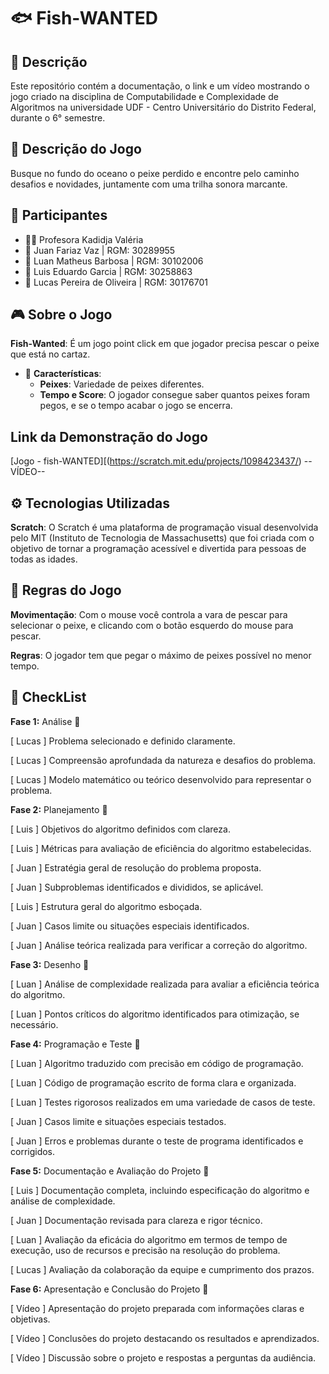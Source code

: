 # 🐟 Fish-WANTED

## 📜 Descrição
Este repositório contém a documentação, o link e um vídeo mostrando o jogo criado na disciplina de Computabilidade e Complexidade de Algoritmos na universidade UDF - Centro Universitário do Distrito Federal, durante o 6° semestre.

## 📃 Descrição do Jogo
Busque no fundo do oceano o peixe perdido e encontre pelo caminho desafios e novidades, juntamente com uma trilha sonora marcante.

## 👥 Participantes
- 👩‍🏫 Profesora Kadidja Valéria
- 👤 Juan Fariaz Vaz | RGM: 30289955
- 👤 Luan Matheus Barbosa | RGM: 30102006
- 👤 Luis Eduardo Garcia | RGM: 30258863
- 👤 Lucas Pereira de Oliveira | RGM: 30176701

## 🎮 Sobre o Jogo
 **Fish-Wanted**: É um jogo point click em que jogador precisa pescar o peixe que está no cartaz.
 
- 🔑 **Características**:
    - **Peixes**: Variedade de peixes diferentes.
    - **Tempo e Score**: O jogador consegue saber quantos peixes foram pegos, e se o tempo acabar o jogo se encerra.

## Link da Demonstração do Jogo
[Jogo - fish-WANTED][(https://scratch.mit.edu/projects/1098423437/)
--VÍDEO--

## ⚙️ Tecnologias Utilizadas
 **Scratch**: O Scratch é uma plataforma de programação visual desenvolvida pelo MIT (Instituto de Tecnologia de Massachusetts) que foi criada com o objetivo de tornar a programação acessível e divertida para pessoas de todas as idades.

## 🧠 Regras do Jogo
 **Movimentação**: Com o mouse você controla a vara de pescar para selecionar o peixe, e clicando com o botão esquerdo do mouse para pescar.
 
 **Regras**: O jogador tem que pegar o máximo de peixes possível no menor tempo.

## 📝 CheckList
**Fase 1:** Análise 🐠

[ Lucas ] Problema selecionado e definido claramente.
  
[ Lucas ]  Compreensão aprofundada da natureza e desafios do problema.
  
[ Lucas ]  Modelo matemático ou teórico desenvolvido para representar o problema.
  
**Fase 2:** Planejamento 🐡

[ Luis ] Objetivos do algoritmo definidos com clareza.
   
[ Luis ] Métricas para avaliação de eficiência do algoritmo estabelecidas.
   
[ Juan ] Estratégia geral de resolução do problema proposta.
   
[ Juan ] Subproblemas identificados e divididos, se aplicável.
   
[ Luis ] Estrutura geral do algoritmo esboçada.
   
[ Juan ] Casos limite ou situações especiais identificados.
   
[ Juan ] Análise teórica realizada para verificar a correção do algoritmo.
 
**Fase 3:** Desenho 🦐

[ Luan ] Análise de complexidade realizada para avaliar a eficiência teórica do algoritmo.
   
[ Luan ] Pontos críticos do algoritmo identificados para otimização, se necessário.
   
**Fase 4:** Programação e Teste 🦑

[ Luan ] Algoritmo traduzido com precisão em código de programação.
  
[ Luan ] Código de programação escrito de forma clara e organizada.
  
[ Luan ]  Testes rigorosos realizados em uma variedade de casos de teste.
  
[ Juan ] Casos limite e situações especiais testados.
  
[ Juan ] Erros e problemas durante o teste de programa identificados e corrigidos.
  
**Fase 5:** Documentação e Avaliação do Projeto 🐙

[ Luis ] Documentação completa, incluindo especificação do algoritmo e análise de complexidade.
   
[ Juan ] Documentação revisada para clareza e rigor técnico.
   
[ Luan ] Avaliação da eficácia do algoritmo em termos de tempo de execução, uso de recursos e precisão na resolução do problema.
   
[ Lucas ] Avaliação da colaboração da equipe e cumprimento dos prazos.
   
**Fase 6:** Apresentação e Conclusão do Projeto 🦈

[ Vídeo ] Apresentação do projeto preparada com informações claras e objetivas.
  
[ Vídeo ] Conclusões do projeto destacando os resultados e aprendizados.
  
[ Vídeo ] Discussão sobre o projeto e respostas a perguntas da audiência.
